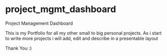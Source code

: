 # project_mgmt_dashboard
Project Management Dashboard

This is my Portfolio for all my other small to big personal projects.
As i start to write more projects i will add, edit and describe in a presentable layout

Thank You :)
